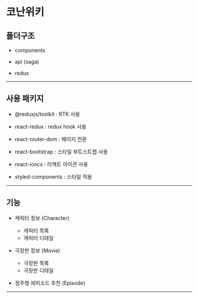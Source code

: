 # 코난위키

## 폴더구조

- components

- api (saga)

- redux

---

## 사용 패키지

- @reduxjs/toolkit : RTK 사용

- react-redux : redux hook 사용

- react-router-dom : 페이지 전환

- react-bootstrap : 스타일 부트스트랩 사용

- react-ioncs : 리액트 아이콘 사용

- styled-components : 스타일 적용

---

## 기능

- 캐릭터 정보 (Character)

  - 캐릭터 목록
  - 캐릭터 디테일

- 극장판 정보 (Movie)

  - 극장판 목록
  - 극장판 디테일

- 정주행 에피소드 추천 (Episode)

---
